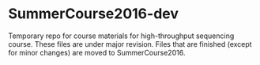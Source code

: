 # SummerCourse2016-dev
Temporary repo for course materials for high-throughput sequencing course. These files are under major revision. Files that are
finished (except for minor changes) are moved to SummerCourse2016.


